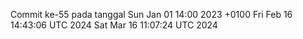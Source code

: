 Commit ke-55 pada tanggal Sun Jan 01 14:00 2023 +0100
Fri Feb 16 14:43:06 UTC 2024
Sat Mar 16 11:07:24 UTC 2024

